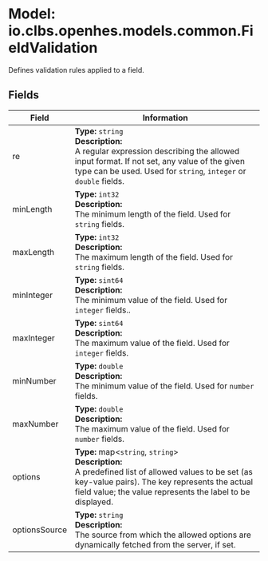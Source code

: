 # Model: io.clbs.openhes.models.common.FieldValidation

Defines validation rules applied to a field.

## Fields

| Field | Information |
| --- | --- |
| re | <b>Type:</b> `string`<br><b>Description:</b><br>A regular expression describing the allowed input format. If not set, any value of the given type can be used. Used for `string`, `integer` or `double` fields. |
| minLength | <b>Type:</b> `int32`<br><b>Description:</b><br>The minimum length of the field. Used for `string` fields. |
| maxLength | <b>Type:</b> `int32`<br><b>Description:</b><br>The maximum length of the field. Used for `string` fields. |
| minInteger | <b>Type:</b> `sint64`<br><b>Description:</b><br>The minimum value of the field. Used for `integer` fields.. |
| maxInteger | <b>Type:</b> `sint64`<br><b>Description:</b><br>The maximum value of the field. Used for `integer` fields. |
| minNumber | <b>Type:</b> `double`<br><b>Description:</b><br>The minimum value of the field. Used for `number` fields. |
| maxNumber | <b>Type:</b> `double`<br><b>Description:</b><br>The maximum value of the field. Used for `number` fields. |
| options | <b>Type:</b> map<`string`, `string`><br><b>Description:</b><br>A predefined list of allowed values to be set (as key-value pairs). The key represents the actual field value; the value represents the label to be displayed. |
| optionsSource | <b>Type:</b> `string`<br><b>Description:</b><br>The source from which the allowed options are dynamically fetched from the server, if set. |

